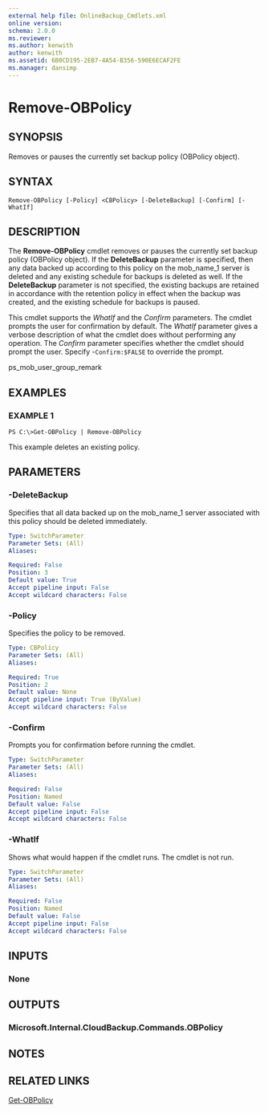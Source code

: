 ```yaml
---
external help file: OnlineBackup_Cmdlets.xml
online version: 
schema: 2.0.0
ms.reviewer:
ms.author: kenwith
author: kenwith
ms.assetid: 6B0CD195-2EB7-4A54-B356-590E6ECAF2FE
ms.manager: dansimp
---
```


# Remove-OBPolicy

## SYNOPSIS
Removes or pauses the currently set backup policy (OBPolicy object).

## SYNTAX

```
Remove-OBPolicy [-Policy] <CBPolicy> [-DeleteBackup] [-Confirm] [-WhatIf]
```

## DESCRIPTION
The **Remove-OBPolicy** cmdlet removes or pauses the currently set backup policy (OBPolicy object). 
If the **DeleteBackup** parameter is specified, then any data backed up according to this policy on the mob_name_1 server is deleted and any existing schedule for backups is deleted as well. 
If the **DeleteBackup** parameter is not specified, the existing backups are retained in accordance with the retention policy in effect when the backup was created, and the existing schedule for backups is paused. 

This cmdlet supports the *WhatIf* and the *Confirm* parameters.
The cmdlet prompts the user for confirmation by default.
The *WhatIf* parameter gives a verbose description of what the cmdlet does without performing any operation.
The *Confirm* parameter specifies whether the cmdlet should prompt the user.
Specify -`Confirm:$FALSE`  to override the prompt.

ps_mob_user_group_remark

## EXAMPLES

### EXAMPLE 1
```
PS C:\>Get-OBPolicy | Remove-OBPolicy
```

This example deletes an existing policy.

## PARAMETERS

### -DeleteBackup
Specifies that all data backed up on the mob_name_1 server associated with this policy should be deleted immediately.

```yaml
Type: SwitchParameter
Parameter Sets: (All)
Aliases: 

Required: False
Position: 3
Default value: True
Accept pipeline input: False
Accept wildcard characters: False
```

### -Policy
Specifies the policy to be removed.

```yaml
Type: CBPolicy
Parameter Sets: (All)
Aliases: 

Required: True
Position: 2
Default value: None
Accept pipeline input: True (ByValue)
Accept wildcard characters: False
```

### -Confirm
Prompts you for confirmation before running the cmdlet.

```yaml
Type: SwitchParameter
Parameter Sets: (All)
Aliases: 

Required: False
Position: Named
Default value: False
Accept pipeline input: False
Accept wildcard characters: False
```

### -WhatIf
Shows what would happen if the cmdlet runs.
The cmdlet is not run.

```yaml
Type: SwitchParameter
Parameter Sets: (All)
Aliases: 

Required: False
Position: Named
Default value: False
Accept pipeline input: False
Accept wildcard characters: False
```

## INPUTS

### None

## OUTPUTS

### Microsoft.Internal.CloudBackup.Commands.OBPolicy

## NOTES

## RELATED LINKS

[Get-OBPolicy](./Get-OBPolicy.md)


